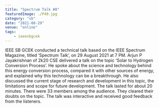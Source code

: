 ```yaml
---
title: "Spectrum Talk #8"
featuredImage: ./P49.jpg
category: "sb"
date: "2021-08-29"
venue: "online"
tags:
    - ieeesbgcek
---
```

IEEE SB GCEK conducted a technical talk based on the IEEE Spectrum Magazine, titled ‘Spectrum Talk’, on 29 August 2021 at 7 PM. 
Arjun P Jayakrishnan of 2k20 CSE delivered a talk on the topic ‘Solar to Hydrogen Conversion Process’. He spoke about the science and technology behind this energy conversion process, compared it with other sources of energy, and explained why this technology can be a breakthrough. He also discussed the current stage of research and development in this topic, the limitations and scope for future development.
The talk lasted for about 20 minutes. There were 33 members among the audience. They cleared their doubts on the topic.
The talk was interactive and received good feedback from the listeners.




        